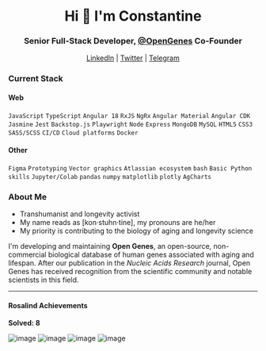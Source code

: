 <h1 align="center">Hi 👋 I'm Constantine</h1>
<h3 align="center">Senior Full-Stack Developer, <a href="https://github.com/open-genes">@OpenGenes</a> Co-Founder</h3>
<div align="center"><a href="https://www.linkedin.com/in/constantine-rafikov/" target="blank">LinkedIn</a> | <a href="https://twitter.com/crafikov" target="blank">Twitter</a> | <a href="https://t.me/const8ine" target="blank">Telegram</a></div>

### Current Stack

#### Web
`JavaScript`
`TypeScript`
`Angular 18`
`RxJS`
`NgRx`
`Angular Material`
`Angular CDK`
`Jasmine` 
`Jest` 
`Backstop.js`
`Playwright`
`Node`
`Express`
`MongoDB`
`MySQL`
`HTML5`
`CSS3`
`SASS/SCSS`
`CI/CD`
`Cloud platforms`
`Docker`

#### Other

`Figma`
`Prototyping`
`Vector graphics`
`Atlassian ecosystem`
`bash`
`Basic Python skills`
`Jupyter/Colab`
`pandas`
`numpy`
`matplotlib`
`plotly`
`AgCharts`

### About Me

- Transhumanist and longevity activist
- My name reads as [kon·stuhn·tine], my pronouns are he/her
- My priority is contributing to the biology of aging and longevity science

I'm developing and maintaining **Open Genes**, an open-source, non-commercial biological database of human genes associated with aging and lifespan. After our publication in the *Nucleic Acids Research* journal, Open Genes has received recognition from the scientific community and notable scientists in this field.

---

#### Rosalind Achievements
**Solved: 8**

![image](https://github.com/user-attachments/assets/771f8c9c-996f-4d37-af89-c13a25acb332) ![image](https://github.com/user-attachments/assets/bf9f1083-0e29-40a5-b1d2-0cdae2a8fc62) ![image](https://github.com/user-attachments/assets/b9a69fcb-7467-4f53-9dd8-0da89142e594) ![image](https://github.com/user-attachments/assets/5b6dd2bf-d0f6-4b89-bf18-efa36f21e4ed)




